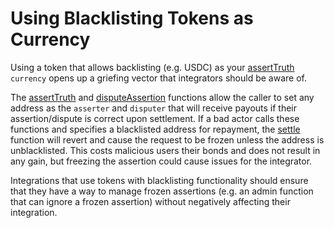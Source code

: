 # Using Blacklisting Tokens as Currency

Using a token that allows backlisting (e.g. USDC) as your [assertTruth](https://github.com/UMAprotocol/protocol/blob/dd9d1fa988d8520ad36db145db13591e9a104fa9/packages/core/contracts/optimistic-oracle-v3/implementation/OptimisticOracleV3.sol#L138) `currency` opens up a griefing vector that integrators should be aware of.&#x20;

The [assertTruth](https://github.com/UMAprotocol/protocol/blob/dd9d1fa988d8520ad36db145db13591e9a104fa9/packages/core/contracts/optimistic-oracle-v3/implementation/OptimisticOracleV3.sol#L138) and  [disputeAssertion](https://github.com/UMAprotocol/protocol/blob/dd9d1fa988d8520ad36db145db13591e9a104fa9/packages/core/contracts/optimistic-oracle-v3/implementation/OptimisticOracleV3.sol#L220) functions allow the caller to set any address as the `asserter`  and `disputer` that will receive payouts if their assertion/dispute is correct upon settlement. If a bad actor calls these functions and specifies a blacklisted address for repayment, the [settle](https://github.com/UMAprotocol/protocol/blob/dd9d1fa988d8520ad36db145db13591e9a104fa9/packages/core/contracts/optimistic-oracle-v2/implementation/OptimisticOracleV2.sol#L498) function will revert and cause the request to be frozen unless the address is unblacklisted. This costs malicious users their bonds and does not result in any gain, but freezing the assertion could cause issues for the integrator.&#x20;

Integrations that use tokens with blacklisting functionality should ensure that they have a way to manage frozen assertions (e.g. an admin function that can ignore a frozen assertion) without negatively affecting their integration.
